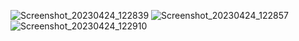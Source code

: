 ![Screenshot_20230424_122839](https://user-images.githubusercontent.com/90982374/234612581-4df41c1a-eda8-4808-b628-3eaf3fb15b78.png)
![Screenshot_20230424_122857](https://user-images.githubusercontent.com/90982374/234612682-45ae47c0-c33d-49c9-bde2-63d373e9c110.png)
![Screenshot_20230424_122910](https://user-images.githubusercontent.com/90982374/234612752-67ce22ea-43a6-4cac-9743-ac64e6315f22.png)

